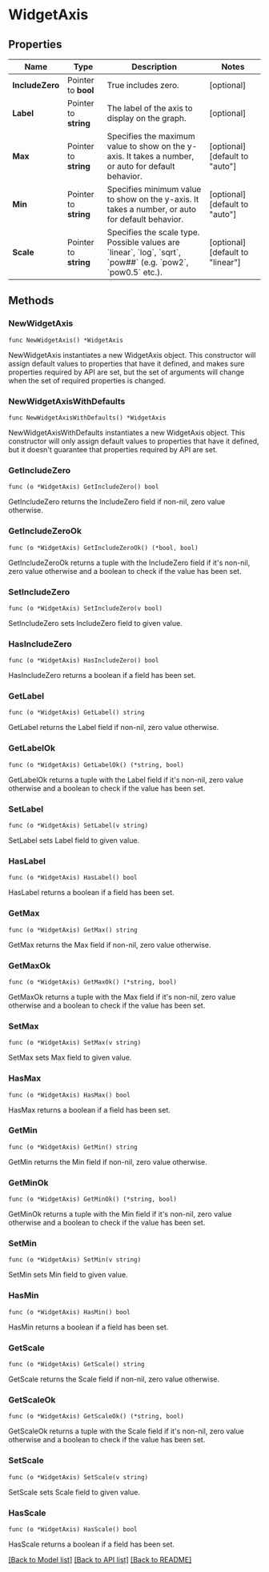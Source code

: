 # WidgetAxis

## Properties

Name | Type | Description | Notes
---- | ---- | ----------- | ------
**IncludeZero** | Pointer to **bool** | True includes zero. | [optional] 
**Label** | Pointer to **string** | The label of the axis to display on the graph. | [optional] 
**Max** | Pointer to **string** | Specifies the maximum value to show on the y-axis. It takes a number, or auto for default behavior. | [optional] [default to "auto"]
**Min** | Pointer to **string** | Specifies minimum value to show on the y-axis. It takes a number, or auto for default behavior. | [optional] [default to "auto"]
**Scale** | Pointer to **string** | Specifies the scale type. Possible values are &#x60;linear&#x60;, &#x60;log&#x60;, &#x60;sqrt&#x60;, &#x60;pow##&#x60; (e.g. &#x60;pow2&#x60;, &#x60;pow0.5&#x60; etc.). | [optional] [default to "linear"]

## Methods

### NewWidgetAxis

`func NewWidgetAxis() *WidgetAxis`

NewWidgetAxis instantiates a new WidgetAxis object.
This constructor will assign default values to properties that have it defined,
and makes sure properties required by API are set, but the set of arguments
will change when the set of required properties is changed.

### NewWidgetAxisWithDefaults

`func NewWidgetAxisWithDefaults() *WidgetAxis`

NewWidgetAxisWithDefaults instantiates a new WidgetAxis object.
This constructor will only assign default values to properties that have it defined,
but it doesn't guarantee that properties required by API are set.

### GetIncludeZero

`func (o *WidgetAxis) GetIncludeZero() bool`

GetIncludeZero returns the IncludeZero field if non-nil, zero value otherwise.

### GetIncludeZeroOk

`func (o *WidgetAxis) GetIncludeZeroOk() (*bool, bool)`

GetIncludeZeroOk returns a tuple with the IncludeZero field if it's non-nil, zero value otherwise
and a boolean to check if the value has been set.

### SetIncludeZero

`func (o *WidgetAxis) SetIncludeZero(v bool)`

SetIncludeZero sets IncludeZero field to given value.

### HasIncludeZero

`func (o *WidgetAxis) HasIncludeZero() bool`

HasIncludeZero returns a boolean if a field has been set.

### GetLabel

`func (o *WidgetAxis) GetLabel() string`

GetLabel returns the Label field if non-nil, zero value otherwise.

### GetLabelOk

`func (o *WidgetAxis) GetLabelOk() (*string, bool)`

GetLabelOk returns a tuple with the Label field if it's non-nil, zero value otherwise
and a boolean to check if the value has been set.

### SetLabel

`func (o *WidgetAxis) SetLabel(v string)`

SetLabel sets Label field to given value.

### HasLabel

`func (o *WidgetAxis) HasLabel() bool`

HasLabel returns a boolean if a field has been set.

### GetMax

`func (o *WidgetAxis) GetMax() string`

GetMax returns the Max field if non-nil, zero value otherwise.

### GetMaxOk

`func (o *WidgetAxis) GetMaxOk() (*string, bool)`

GetMaxOk returns a tuple with the Max field if it's non-nil, zero value otherwise
and a boolean to check if the value has been set.

### SetMax

`func (o *WidgetAxis) SetMax(v string)`

SetMax sets Max field to given value.

### HasMax

`func (o *WidgetAxis) HasMax() bool`

HasMax returns a boolean if a field has been set.

### GetMin

`func (o *WidgetAxis) GetMin() string`

GetMin returns the Min field if non-nil, zero value otherwise.

### GetMinOk

`func (o *WidgetAxis) GetMinOk() (*string, bool)`

GetMinOk returns a tuple with the Min field if it's non-nil, zero value otherwise
and a boolean to check if the value has been set.

### SetMin

`func (o *WidgetAxis) SetMin(v string)`

SetMin sets Min field to given value.

### HasMin

`func (o *WidgetAxis) HasMin() bool`

HasMin returns a boolean if a field has been set.

### GetScale

`func (o *WidgetAxis) GetScale() string`

GetScale returns the Scale field if non-nil, zero value otherwise.

### GetScaleOk

`func (o *WidgetAxis) GetScaleOk() (*string, bool)`

GetScaleOk returns a tuple with the Scale field if it's non-nil, zero value otherwise
and a boolean to check if the value has been set.

### SetScale

`func (o *WidgetAxis) SetScale(v string)`

SetScale sets Scale field to given value.

### HasScale

`func (o *WidgetAxis) HasScale() bool`

HasScale returns a boolean if a field has been set.


[[Back to Model list]](../README.md#documentation-for-models) [[Back to API list]](../README.md#documentation-for-api-endpoints) [[Back to README]](../README.md)


